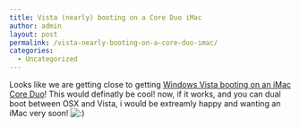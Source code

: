 ```yaml
---
title: Vista (nearly) booting on a Core Duo iMac
author: admin
layout: post
permalink: /vista-nearly-booting-on-a-core-duo-imac/
categories:
  - Uncategorized
---
```

Looks like we are getting close to getting [Windows Vista booting on an iMac Core Duo][1]! This would definatly be cool! now, if it works, and you can dual boot between OSX and Vista, i would be extreamly happy and wanting an iMac very soon! <img src="http://blog.lotas-smartman.net/wp-includes/images/smilies/icon_smile.gif" alt=":)" class="wp-smiley" />

 [1]: http://forum.osx86project.org/index.php?showtopic=10184